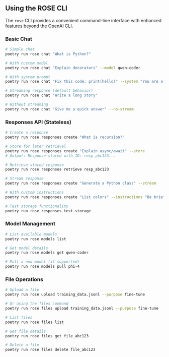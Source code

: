## Using the ROSE CLI

The `rose` CLI provides a convenient command-line interface with enhanced features beyond the OpenAI CLI.

### Basic Chat

```bash
# Simple chat
poetry run rose chat "What is Python?"

# With custom model
poetry run rose chat "Explain decorators" --model qwen-coder

# With system prompt
poetry run rose chat "Fix this code: print(hello)" --system "You are a Python expert"

# Streaming response (default behavior)
poetry run rose chat "Write a long story"

# Without streaming
poetry run rose chat "Give me a quick answer" --no-stream
```

### Responses API (Stateless)

```bash
# Create a response
poetry run rose responses create "What is recursion?"

# Store for later retrieval
poetry run rose responses create "Explain async/await" --store
# Output: Response stored with ID: resp_abc123...

# Retrieve stored response
poetry run rose responses retrieve resp_abc123

# Stream response
poetry run rose responses create "Generate a Python class" --stream

# With custom instructions
poetry run rose responses create "List colors" --instructions "Be brief, max 3 items"

# Test storage functionality
poetry run rose responses test-storage
```

### Model Management

```bash
# List available models
poetry run rose models list

# Get model details
poetry run rose models get qwen-coder

# Pull a new model (if supported)
poetry run rose models pull phi-4
```

### File Operations

```bash
# Upload a file
poetry run rose upload training_data.jsonl --purpose fine-tune

# Or using the files command
poetry run rose files upload training_data.jsonl --purpose fine-tune

# List files
poetry run rose files list

# Get file details
poetry run rose files get file_abc123

# Delete a file
poetry run rose files delete file_abc123
```